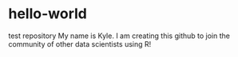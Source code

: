 # hello-world
test repository 
My name is Kyle.  I am creating this github to join the community of other data scientists using R!
